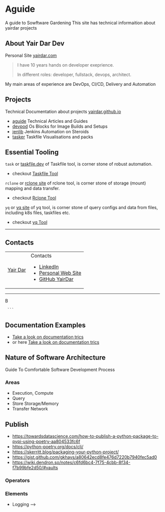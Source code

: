 <!-- ---
hide:
- toc
--- -->

# Aguide

A guide to Sowftware Gardening
This site has technical informaition about yairdar projects

## About Yair Dar Dev

Personal Site [yairdar.com](http://yairdar.com)

> I have 10 years hands on developer exeprience.
>
> In different roles: developer, fullstack, devops, architect.
>

My main areas of experience are DevOps, CI/CD, Delivery and Automation

## Projects

Technical Documentation about projects [yairdar.github.io](https://yairdar.github.io/)


- [aguide](https://yairdar.github.io/) Technical Articles and Guides
- [devpod](https://github.com/yairdar/devpod) Os Blocks for Image Builds and Setups
- [jenlib](https://yairdar.github.io/jenlib/) Jenkins Automation on Steroids
- [tasker](https://github.com/ydzvulon/tasker) Taskfile Visualisations and packs

## Essential Tooling

`task` or [taskfile.dev](https://taskfile.dev) of Taskfile tool, 
is corner stone of robust automation. 

- checkout [Taskfile Tool](../base-tools/taskfile/)

`rclone` or [rclone site](https://rclone.org/) of rclone tool, 
is corner stone of storage (mount) mapping and data transfer. 

- checkout [Rclone Tool](../base-tools/rclone/)

`yq` or [yq site](https://github.com/mikefarah/yq) of yq tool, 
is corner stone of query configs and data from files, including k8s files, taskfiles etc. 

- checkout [yq Tool](../base-tools/yq/)

---

## Contacts

<scripts>
<script src="https://platform.linkedin.com/badges/js/profile.js" async defer type="text/javascript"></script>
</scripts>



<table>
<tr>
<td>

<div class="badge-base LI-profile-badge" data-locale="en_US" data-size="medium" data-theme="light" data-type="VERTICAL" data-vanity="yair-dar-62962742" data-version="v1"><a class="badge-base__link LI-simple-link" href="https://il.linkedin.com/in/yair-dar-62962742?trk=profile-badge">Yair Dar</a></div>

</td>

<td>
Contacts
<ul>
    <li>
    <a href="https://www.linkedin.com/in/yair-dar-62962742">LinkedIn</a>
    </li>
    <li>
    <a href="http://yairdar.com">Personal Web Site</a>
    </li>
        <li>
    <a href="https://github.com/yairdar">GitHub YairDar</a>
    </li>    
</ul>
</td>

</tr>
</table>



---

<!-- 
> We consider that you have conda or python installed
> and working environment activated.

```bash
# clone this repo
git clone https://github.com/yairdar/aguide.git  # or via ssh with arg=git@github.com:yairdar/aguide.git

# install mkdocs deps in current envoronment
task docs-builder:install-pip-deps

# try to build site from source
task docs-builder:build-site
```

Now we can see documentation using

> `task docs-builder:serve-source`

!!! tip "Autp Port Forwarding"
    Click on http link in vscode (with ctrl(win), alt(macos))
    and it will create port forward and open link in browser

## The Full picture

???+ note "FULL Picture"
     ```mermaid
     graph LR
         A --> B
     ```

## Documentation Examples

- [Take a look on documentation trics](./guides/mkdocs-guide.md)
- or here [Take a look on documentation trics](./docs/guides/mkdocs-guide.md)


## Nature of Software Architecture
Guide To Comfortable Software Development Process

###  Areas

- Execution, Compute
- Query
- Store Storage/Memory
- Transfer Network

## Publish

- https://towardsdatascience.com/how-to-publish-a-python-package-to-pypi-using-poetry-aa804533fc6f
- https://python-poetry.org/docs/cli/
- https://skerritt.blog/packaging-your-python-project/
- https://gist.github.com/gkhays/a80642ecd8fe476d7220b7940fec5ad0
- https://wiki.dendron.so/notes/c6fd6bc4-7f75-4cbb-8f34-f7b99bfe2d50/#vaults

### Operators

### Elements
- Logging -->

